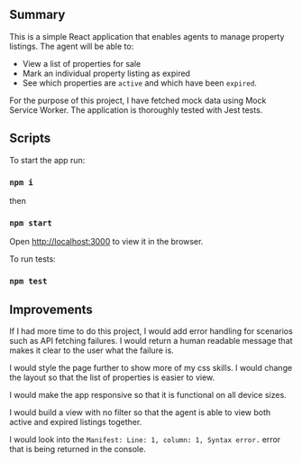 ## Summary

This is a simple React application that enables agents to manage property listings. The agent will be able to:

- View a list of properties for sale
- Mark an individual property listing as expired
- See which properties are `active` and which have been `expired`.

For the purpose of this project, I have fetched mock data using Mock Service Worker. The application is thoroughly tested with Jest tests.

## Scripts

To start the app run:

### `npm i`

then

### `npm start`

Open [http://localhost:3000](http://localhost:3000) to view it in the browser.

To run tests:

### `npm test`

## Improvements

If I had more time to do this project, I would add error handling for scenarios such as API fetching failures. I would return a human readable message that makes it clear to the user what the failure is.

I would style the page further to show more of my css skills. I would change the layout so that the list of properties is easier to view.

I would make the app responsive so that it is functional on all device sizes.

I would build a view with no filter so that the agent is able to view both active and expired listings together.

I would look into the `Manifest: Line: 1, column: 1, Syntax error.` error that is being returned in the console.
